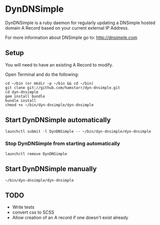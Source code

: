 # DynDNSimple

DynDNSimple is a ruby daemon for regularly updating a DNSimple hosted domain A Record based on your current external IP Address.

For more information about DNSimple go to: http://dnsimple.com

## Setup

You will need to have an existing A Record to modify.

Open Terminal and do the following:
  
    cd ~/bin (or mkdir -p ~/bin && cd ~/bin)
    git clone git://github.com/hamstarr/dyn-dnsimple.git
    cd dyn-dnsimple
    gem install bundle
    bundle install
    chmod +x ~/bin/dyn-dnsimple/dyn-dnsimple


## Start DynDNSimple automatically

    launchctl submit -l DynDNSimple -- ~/bin/dyn-dnsimple/dyn-dnsimple


### Stop DynDNSimple from starting automatically

    launchctl remove DynDNSimple


## Start DynDNSimple manually

    ~/bin/dyn-dnsimple/dyn-dnsimple


## TODO

- Write tests
- convert css to SCSS
- Allow creation of an A record if one doesn't exist already